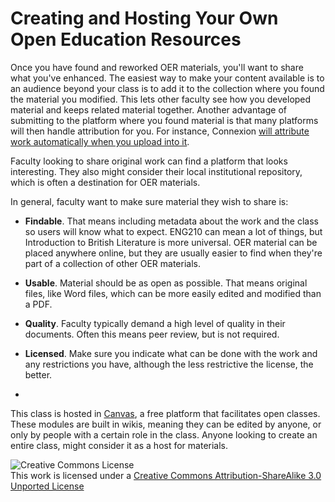 # Creating and Hosting Your Own Open Education Resources

Once you have found and reworked OER materials, you'll want to share what you've enhanced. The easiest way to make your content available is to an audience beyond your class is to add it to the collection where you found the material you modified. This lets other faculty see how you developed material and keeps related material together. Another advantage of submitting to the platform where you found material is that many platforms will then handle attribution for you. For instance, Connexion [will attribute work automatically when you upload into it](http://cnx.org/content/m12585/latest/content_info#cnx_attribution_header).

Faculty looking to share original work can find a platform that looks interesting. They also might consider their local institutional repository, which is often a destination for OER materials.

In general, faculty want to make sure material they wish to share is:

* **Findable**. That means including metadata about the work and the class so users will know what to expect. ENG210 can mean a lot of things, but Introduction to British Literature is more universal. OER material can be placed anywhere online, but they are usually easier to find when they're part of a collection of other OER materials.

* **Usable**. Material should be as open as possible. That means original files, like Word files, which can be more easily edited and modified than a PDF.

* **Quality**. Faculty typically demand a high level of quality in their documents. Often this means peer review, but is not required.

* **Licensed**. Make sure you indicate what can be done with the work and any restrictions you have, although the less restrictive the license, the better.
*
This class is hosted in [Canvas](http://www.instructure.com/try-canvas), a free platform that facilitates open classes. These modules are built in wikis, meaning they can be edited by anyone, or only by people with a certain role in the class. Anyone looking to create an entire class, might consider it as a host for materials.

![Creative Commons License](http://i.creativecommons.org/l/by-sa/3.0/88x31.png)  
This work is licensed under a [Creative Commons Attribution-ShareAlike 3.0 Unported License](http://creativecommons.org/licenses/by-sa/3.0/deed.en_US)
